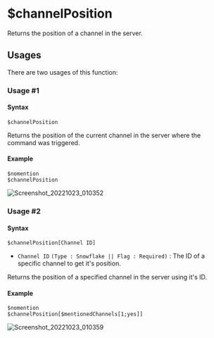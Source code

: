# $channelPosition
Returns the position of a channel in the server.

## Usages
There are two usages of this function:

### Usage #1
#### Syntax
```
$channelPosition
```
Returns the position of the current channel in the server where the command was triggered.

#### Example
```
$nomention
$channelPosition
```
![Screenshot_20221023_010352](https://user-images.githubusercontent.com/95774950/197359274-63b717d9-bc29-45e4-83b5-099eab2e5b00.png)

### Usage #2
#### Syntax
```
$channelPosition[Channel ID]
````
- `Channel ID` `(Type : Snowflake || Flag : Required)` : The ID of a specific channel to get it's position.

Returns the position of a specified channel in the server using it's ID.

#### Example
```
$nomention
$channelPosition[$mentionedChannels[1;yes]]
```
![Screenshot_20221023_010359](https://user-images.githubusercontent.com/95774950/197359290-6be78d3f-b907-404c-94da-f60123cc2b67.png)
